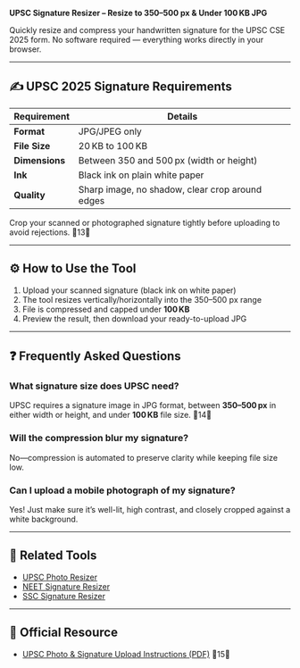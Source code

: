 **UPSC Signature Resizer – Resize to 350–500 px & Under 100 KB JPG**

Quickly resize and compress your handwritten signature for the UPSC CSE 2025 form. No software required — everything works directly in your browser.

---

## ✍️ UPSC 2025 Signature Requirements

| Requirement    | Details                                         |
| -------------- | ----------------------------------------------- |
| **Format**     | JPG/JPEG only                                   |
| **File Size**  | 20 KB to 100 KB                                 |
| **Dimensions** | Between 350 and 500 px (width or height)        |
| **Ink**        | Black ink on plain white paper                  |
| **Quality**    | Sharp image, no shadow, clear crop around edges |

Crop your scanned or photographed signature tightly before uploading to avoid rejections. 13

---

## ⚙️ How to Use the Tool

1. Upload your scanned signature (black ink on white paper)
2. The tool resizes vertically/horizontally into the 350–500 px range
3. File is compressed and capped under **100 KB**
4. Preview the result, then download your ready-to-upload JPG

---

## ❓ Frequently Asked Questions

### What signature size does UPSC need?

UPSC requires a signature image in JPG format, between **350–500 px** in either width or height, and under **100 KB** file size. 14

### Will the compression blur my signature?

No—compression is automated to preserve clarity while keeping file size low.

### Can I upload a mobile photograph of my signature?

Yes! Just make sure it’s well-lit, high contrast, and closely cropped against a white background.

---

## 🔗 Related Tools

- [UPSC Photo Resizer](/tools/image/upsc-photo-resizer)
- [NEET Signature Resizer](/tools/image/neet-signature-resizer)
- [SSC Signature Resizer](/tools/image/ssc-signature-resizer)

---

## 🔗 Official Resource

- [UPSC Photo & Signature Upload Instructions (PDF)](https://upsconline.nic.in/ngrp/assets/PDF/instruction-photo-signature-upload-upsc.pdf) 15
